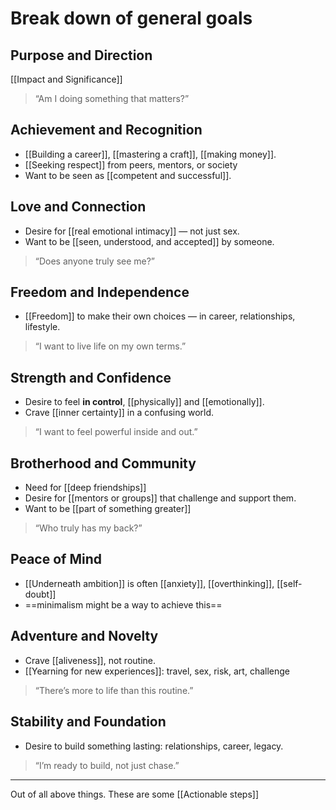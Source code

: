 # Break down of general goals
## **Purpose and Direction**
[[Impact and Significance]]
> “Am I doing something that matters?”
## **Achievement and Recognition**
- [[Building a career]], [[mastering a craft]], [[making money]].
- [[Seeking respect]] from peers, mentors, or society
- Want to be seen as [[competent and successful]].
## **Love and Connection**
- Desire for [[real emotional intimacy]] — not just sex.
- Want to be [[seen, understood, and accepted]] by someone.
> “Does anyone truly see me?”

## **Freedom and Independence**
- [[Freedom]] to make their own choices — in career, relationships, lifestyle.
> “I want to live life on my own terms.”

## **Strength and Confidence**
- Desire to feel **in control**, [[physically]] and [[emotionally]].
- Crave [[inner certainty]] in a confusing world.
> “I want to feel powerful inside and out.”

## **Brotherhood and Community**
- Need for [[deep friendships]]
- Desire for [[mentors or groups]] that challenge and support them.
- Want to be [[part of something greater]]
> “Who truly has my back?”

## **Peace of Mind**
- [[Underneath ambition]] is often [[anxiety]], [[overthinking]], [[self-doubt]]
- ==minimalism might be a way to achieve this==

## **Adventure and Novelty**
- Crave [[aliveness]], not routine.
- [[Yearning for new experiences]]: travel, sex, risk, art, challenge
> “There’s more to life than this routine.”
## **Stability and Foundation**
- Desire to build something lasting: relationships, career, legacy.
> “I’m ready to build, not just chase.”

---
Out of all above things. 
These are some [[Actionable steps]]